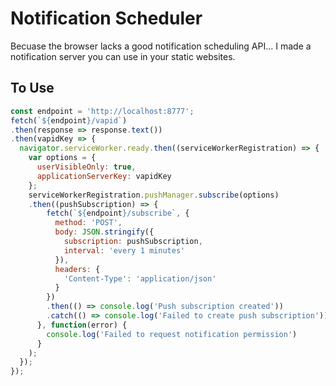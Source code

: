 # Notification Scheduler

Becuase the browser lacks a good notification scheduling API... I made a notification server you can use in your static websites.

## To Use

```javascript
const endpoint = 'http://localhost:8777';
fetch(`${endpoint}/vapid`)
.then(response => response.text())
.then(vapidKey => {
  navigator.serviceWorker.ready.then((serviceWorkerRegistration) => {
    var options = {
      userVisibleOnly: true,
      applicationServerKey: vapidKey
    };
    serviceWorkerRegistration.pushManager.subscribe(options)
    .then((pushSubscription) => {
        fetch(`${endpoint}/subscribe`, {
          method: 'POST',
          body: JSON.stringify({
            subscription: pushSubscription,
            interval: 'every 1 minutes'
          }),
          headers: {
            'Content-Type': 'application/json'
          }
        })
        .then(() => console.log('Push subscription created'))
        .catch(() => console.log('Failed to create push subscription'));
      }, function(error) {
        console.log('Failed to request notification permission')
      }
    );
  });
});
```